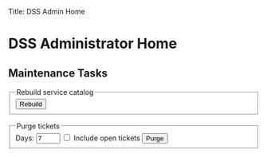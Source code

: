 Title: DSS Admin Home

<script>
function SimpleListener() {
    window.alert(this.responseText)
}

function RebuildCatalog() {
    var xhttp = new XMLHttpRequest();
    xhttp.open("POST", "/api/admin/catalog/rebuild", true);
    xhttp.setRequestHeader("Content-type", "application/json");
    xhttp.addEventListener("load", SimpleListener);
    xhttp.send();
}

function PurgeTickets() {
    var x = document.frm_purge
    var url = "/api/admin/tickets/purge/completed"
    if (x.all.checked) {
        url = "/api/admin/tickets/purge/all"
    }
    var xhttp = new XMLHttpRequest();
    xhttp.open("POST", url, true);
    xhttp.addEventListener("load", SimpleListener);
    xhttp.send("days=" + x.days.value);
}
</script>

DSS Administrator Home
=====

Maintenance Tasks
-----

<form class="pure-form" action="javascript:void(0);">
    <fieldset>
        <legend>Rebuild service catalog</legend>
        <button type="Rebuild" class="pure-button pure-button-primary" onclick="RebuildCatalog()">Rebuild</button>
    </fieldset>
</form>

<form class="pure-form" name="frm_purge" action="javascript:void(0);">
    <fieldset>
        <legend>Purge tickets</legend>
        <label for="days">Days:</label>
        <input type="number" name="days" min="1" max="7" value="7">
        <label for="all">
            <input name="all" type="checkbox" value=off> Include open tickets
        </label>
        <button type="Rebuild" class="pure-button pure-button-primary" onclick="PurgeTickets()">Purge</button>
    </fieldset>
</form>
